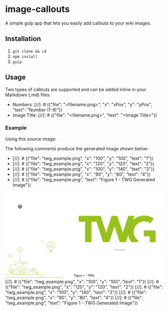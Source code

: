 # image-callouts
A simple gulp app that lets you easily add callouts to your wiki images.

## Installation
1. `git clone && cd`
1. `npm install`
2. `gulp`

## Usage

Two types of callouts are supported and can be added inline in your Markdown (.md) files:
 * Numbers: \[//\]\: # ({"file": "\<filename.png\>", "x": "xPos", "y": "yPos", "text": "Number (1-9)"}) 
 * Image Title: \[//\]\: # ({"file": "\<filename.png\>", "text": "\<Image Title\>"})

### Example
Using this source image:


The following comments produce the generated image shown below:
* \[//\]\: # ({"file": "twg_example.png", "x": "100", "y": "100", "text": "1"})
* \[//\]\: # ({"file": "twg_example.png", "x": "120", "y": "120", "text": "2"})
* \[//\]\: # ({"file": "twg_example.png", "x": "100", "y": "140", "text": "3"})
* \[//\]\: # ({"file": "twg_example.png", "x": "80", "y": "80", "text": "4"})
* \[//\]\: # ({"file": "twg_example.png", "text": "Figure 1 - TWG Generated Image"})

![](https://github.com/twg/image-callouts/blob/master/img/twg_example.png)
[//]: # ({"file": "twg_example.png", "x": "100", "y": "100", "text": "1"})
[//]: # ({"file": "twg_example.png", "x": "120", "y": "120", "text": "2"})
[//]: # ({"file": "twg_example.png", "x": "100", "y": "140", "text": "3"})
[//]: # ({"file": "twg_example.png", "x": "80", "y": "80", "text": "4"})
[//]: # ({"file": "twg_example.png", "text": "Figure 1 - TWG Generated Image"})
